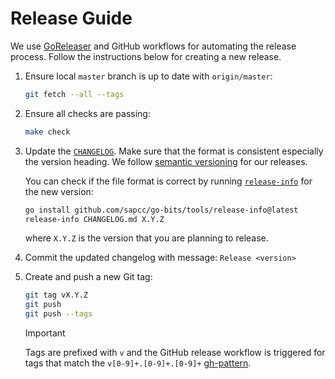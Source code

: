 <!--
SPDX-FileCopyrightText: SAP SE
SPDX-License-Identifier: Apache-2.0
-->

# Release Guide

We use [GoReleaser][goreleaser] and GitHub workflows for automating the release
process. Follow the instructions below for creating a new release.

1. Ensure local `master` branch is up to date with `origin/master`:

   ```sh
   git fetch --all --tags
   ```

2. Ensure all checks are passing:

   ```sh
   make check
   ```

3. Update the [`CHANGELOG`](./CHANGELOG.md).
   Make sure that the format is consistent especially the version heading.
   We follow [semantic versioning][semver] for our releases.

   You can check if the file format is correct by running [`release-info`][release-info] for the new version:

   ```sh
   go install github.com/sapcc/go-bits/tools/release-info@latest
   release-info CHANGELOG.md X.Y.Z
   ```

   where `X.Y.Z` is the version that you are planning to release.

4. Commit the updated changelog with message: `Release <version>`
5. Create and push a new Git tag:

   ```sh
   git tag vX.Y.Z
   git push
   git push --tags
   ```

   > [!IMPORTANT]
   > Tags are prefixed with `v` and the GitHub release workflow is triggered for tags that match the `v[0-9]+.[0-9]+.[0-9]+` [gh-pattern].

[release-info]: https://github.com/sapcc/go-bits/tree/master/tools/release-info
[semver]: https://semver.org/spec/v2.0.0.html
[gh-pattern]: https://docs.github.com/en/actions/using-workflows/workflow-syntax-for-github-actions#patterns-to-match-branches-and-tags
[goreleaser]: https://github.com/goreleaser/goreleaser

